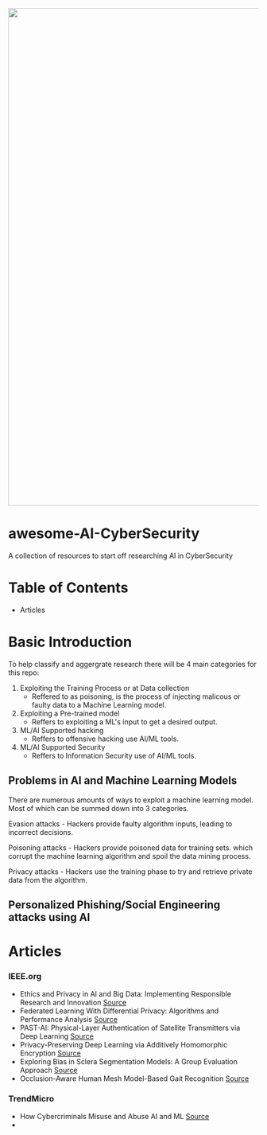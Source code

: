 <img src="https://bafybeifvc2mcyyyj2hrymxdpw7xcqfdnyayira44jibdqcy6njefdwdo4y.ipfs.w3s.link/ecSQ2THC.jpeg" width="1000">

# awesome-AI-CyberSecurity
A collection of resources to start off researching AI in CyberSecurity

# Table of Contents
- Articles

# Basic Introduction
To help classify and aggergrate research there will be 4 main categories for this repo:

1. Exploiting the Training Process or at Data collection
   - Reffered to as poisoning, is the process of injecting malicous or faulty data to a Machine Learning model.
2. Exploiting a Pre-trained model
   - Reffers to exploiting a ML's input to get a desired output. 
3. ML/AI Supported hacking
   - Reffers to offensive hacking use AI/ML tools. 
4. ML/AI Supported Security
   - Reffers to Information Security use of AI/ML tools.

## Problems in AI and Machine Learning Models
There are numerous amounts of ways to exploit a machine learning model. Most of which can be summed down into 3 categories. 

Evasion attacks - Hackers provide faulty algorithm inputs, leading to incorrect decisions.

Poisoning attacks - Hackers provide poisoned data for training sets. which corrupt the machine learning algorithm and spoil the data mining process.

Privacy attacks - Hackers use the training phase to try and retrieve private data from the algorithm.

## Personalized Phishing/Social Engineering attacks using AI

# Articles 
### IEEE.org
- Ethics and Privacy in AI and Big Data: Implementing Responsible Research and Innovation [Source](https://ieeexplore.ieee.org/document/8395078")
- Federated Learning With Differential Privacy: Algorithms and Performance Analysis [Source](https://ieeexplore.ieee.org/document/9069945)
- PAST-AI: Physical-Layer Authentication of Satellite Transmitters via Deep Learning [Source](https://ieeexplore.ieee.org/document/9936663)
- Privacy-Preserving Deep Learning via Additively Homomorphic Encryption [Source](https://ieeexplore.ieee.org/document/8241854)
- Exploring Bias in Sclera Segmentation Models: A Group Evaluation Approach [Source](https://ieeexplore.ieee.org/document/9926136)
- Occlusion-Aware Human Mesh Model-Based Gait Recognition [Source](https://ieeexplore.ieee.org/document/10015098)

### TrendMicro
- How Cybercriminals Misuse and Abuse AI and ML [Source](https://www.trendmicro.com/vinfo/us/security/news/cybercrime-and-digital-threats/exploiting-ai-how-cybercriminals-misuse-abuse-ai-and-ml)
- 
